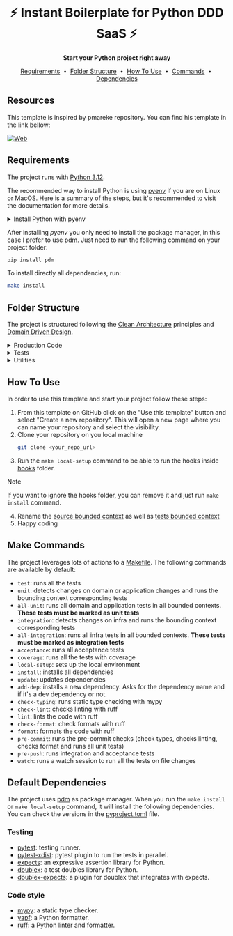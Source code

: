 <div align="center">
  <h1>⚡️ Instant Boilerplate for Python DDD SaaS ⚡️</h1>
  <strong>Start your Python project right away</strong>
</div>

<p align="center">
  <a href="#requirements">Requirements</a>&nbsp;&nbsp;•&nbsp;
  <a href="#folders">Folder Structure</a>&nbsp;&nbsp;•&nbsp;
  <a href="#use">How To Use</a>&nbsp;&nbsp;•&nbsp;
  <a href="#commands">Commands</a>&nbsp;&nbsp;•&nbsp;
  <a href="#packages">Dependencies</a>
</p>

## Resources

This template is inspired by pmareke repository. You can find his template in the link bellow:

[![Web](https://img.shields.io/badge/GitHub-pmareke-14a1f0?style=for-the-badge&logo=github&logoColor=white&labelColor=101010)](https://github.com/pmareke/fastapi-boilerplate)

<a name=requirements></a>
## Requirements

The project runs with [Python 3.12](https://www.python.org/downloads/release/python-3120/). 

The recommended way to install Python is using [pyenv](https://github.com/pyenv/pyenv) if you are on Linux or MacOS. Here is a summary of the steps,
but it's recommended to visit the documentation for more details.

<details><summary>Install Python with pyenv</summary>

1. Install pyenv:
    ```bash
    curl https://pyenv.run | bash
    ```

2. Set you bash profile to load pyenv. In my case I use fish:

    ```bash
    set -Ux PYENV_ROOT $HOME/.pyenv
    fish_add_path $PYENV_ROOT/bin
   ```
   
    Then, add the following line to `~/.config/fish/config.fish`:

    ```bash
    echo pyenv init - | source >> ~/.config/fish/config.fish
    ```
3. Install the selected Python version (you can see available version with `pyenv install --list`):
    ```bash
    pyenv install 3.12
    ```
4. Go to your project folder and select this Python version for the folder
    ```bash
    pyenv local 3.12
    ```
</details>

After installing _pyenv_ you only need to install the package manager, in this case I prefer
to use [pdm](https://github.com/pdm-project/pdm). Just need to run the following command on
your project folder:
    
```bash
pip install pdm
```

To install directly all dependencies, run:

```bash
make install
```

<a name=folders></a>
## Folder Structure

The project is structured following the [Clean Architecture](https://blog.cleancoder.com/uncle-bob/2012/08/13/the-clean-architecture.html) principles
and [Domain Driven Design](https://medium.com/@jonathanloscalzo/domain-driven-design-principios-beneficios-y-elementos-primera-parte-aad90f30aa35).

<details><summary>Production Code</summary>

The production code goes inside the [`src`](./src) folder. Which is divided into two main folders:
- The [`contexts`](./src/contexts) folder will contain all the bounded contexts of the application:
    - Each [`bounded context`](./src/contexts/platform) has the main business logic of a specific domain. 
    Inside each bounded context you will find one or more modules that represent a specific part of the domain. Each module is divided into 
    the following subfolders:
      - The [`domain`](src/contexts/platform/videos/domain) folder contains the business rules, entities and value objects.
      - The [`application`](src/contexts/platform/videos/application) folder contains use cases and handlers
      - The [`infra`](src/contexts/platform/videos/infra) folder contains the implementation of the interfaces defined in the domain 
      for I/O operations like database, buses etc.
        - The [`shared`](src/contexts/platform/videos/shared) folder contains code that is shared across multiple modules of the bounded context.
    - The [`shared`](src/contexts/shared) folder contains code that is shared across multiple bounded contexts.
- The [`delivery`](./src/delivery) folder contains the entry points of the application, these would be your API controllers, web frontend, 
mobile frontend, etc.

</details>

<details><summary>Tests</summary>

The [`tests`](./tests) folder follows a similar structure to the production code.
- The [`contexts`](./tests/contexts) folder contains the tests for the main business logic of the application. It follows the same structure
as the production code, separating the bounded contexts into different folders and modules. Each module will contain tests that represent the
following:
    - The [`domain`](tests/contexts/platform/videos/domain) folder should contain mother objects and tests for the entities and value objects.
    - The [`application`](tests/contexts/platform/videos/application) folder should contain tests for the use cases and handlers.
    - The [`infra`](tests/contexts/platform/videos/infra) folder should contain tests for the implementation of the interfaces defined in the domain.
- The [`delivery`](./tests/delivery) folder should contain the acceptance or end-to-end tests.

</details>

<details><summary>Utilities</summary>

Inside [`scripts`](./scripts) folder you can put any script utility like hooks, pre-defined commands etc.

By default, you would find:
1. Scripts with git hooks inside the [`hooks`](./scripts/hooks) folder.
2. Scripts to run specific tests inside the [`test`](./scripts/test) folder.
3. Common scripts at the root of the [`scripts`](./scripts) folder.

</details>

<a name=use></a>
## How To Use

In order to use this template and start your project follow these steps:

1. From this template on GitHub click on the "Use this template" button and select "Create a new repository".
   This will open a new page where you can name your repository and select the visibility.
2. Clone your repository on you local machine
    ```bash
   git clone <your_repo_url>
   ```
3. Run the `make local-setup` command to be able to run the hooks inside [hooks](./scripts/hooks) folder.

> [!NOTE]
> If you want to ignore the hooks folder, you can remove it and just run `make install` command.

4. Rename the [source bounded context](./src/contexts) as well as [tests bounded context](./tests/contexts)
5. Happy coding

<a name=commands></a>
## Make Commands

The project leverages lots of actions to a [Makefile](./Makefile). The following commands are available by default:
- `test`: runs all the tests
- `unit`: detects changes on domain or application changes and runs the bounding context corresponding tests
- `all-unit`: runs all domain and application tests in all bounded contexts. **These tests must be marked as unit tests**
- `integration`: detects changes on infra and runs the bounding context corresponding tests
- `all-integration`: runs all infra tests in all bounded contexts. **These tests must be marked as integration tests**
- `acceptance`: runs all acceptance tests
- `coverage`: runs all the tests with coverage
- `local-setup`: sets up the local environment
- `install`: installs all dependencies
- `update`: updates dependencies
- `add-dep`: installs a new dependency. Asks for the dependency name and if it's a dev dependency or not.
- `check-typing`: runs static type checking with mypy
- `check-lint`: checks linting with ruff
- `lint`: lints the code with ruff
- `check-format`: check formats with ruff
- `format`: formats the code with ruff
- `pre-commit`: runs the pre-commit checks (check types, checks linting, checks format and runs all unit tests)
- `pre-push`: runs integration and acceptance tests
- `watch`: runs a watch session to run all the tests on file changes

<a name=packages></a>
## Default Dependencies

The project uses [pdm](https://github.com/pdm-project/pdm) as package manager. When you run the `make install` or `make local-setup` command,
it will install the following dependencies. You can check the versions in the [pyproject.toml](./pyproject.toml) file.

### Testing

- [pytest](https://docs.pytest.org/en/stable/): testing runner.
- [pytest-xdist](https://pypi.org/project/pytest-xdist/): pytest plugin to run the tests in parallel.
- [expects](https://pypi.org/project/expects/): an expressive assertion library for Python.
- [doublex](https://pypi.org/project/doublex/): a test doubles library for Python.
- [doublex-expects](https://pypi.org/project/doublex-expects/): a plugin for doublex that integrates with expects.

### Code style

- [mypy](https://github.com/python/mypy): a static type checker.
- [yapf](https://github.com/google/yapf): a Python formatter.
- [ruff](https://github.com/astral-sh/ruff): a Python linter and formatter.